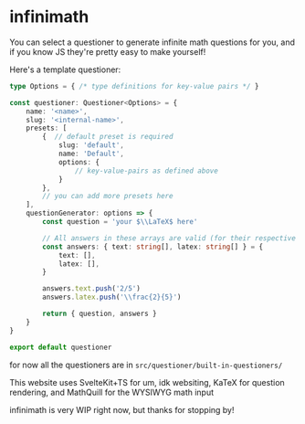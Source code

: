 # infinimath

You can select a questioner to generate infinite math questions for you, and if you know JS they're pretty easy to make yourself!

Here's a template questioner:
```ts
type Options = { /* type definitions for key-value pairs */ }

const questioner: Questioner<Options> = {
	name: '<name>',
	slug: '<internal-name>',
	presets: [
		{  // default preset is required
			slug: 'default',
			name: 'Default',
			options: {
				// key-value-pairs as defined above
			}
		},
		// you can add more presets here
	],
	questionGenerator: options => {
		const question = 'your $\\LaTeX$ here'

		// All answers in these arrays are valid (for their respective input)
		const answers: { text: string[], latex: string[] } = {
			text: [],
			latex: [],
		}

		answers.text.push('2/5')
		answers.latex.push('\\frac{2}{5}')

		return { question, answers }
	}
}

export default questioner
```
for now all the questioners are in `src/questioner/built-in-questioners/`

This website uses SvelteKit+TS for um, idk websiting, KaTeX for question rendering, and MathQuill for the WYSIWYG math input

infinimath is very WIP right now, but thanks for stopping by!

